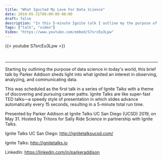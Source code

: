 ```yaml
---
title: "What Ignited My Love For Data Science"
date: 2019-05-31T00:00:00-08:00
draft: false
description: "In this 5-minute Ignite talk I outline my the purpose of data science communicating data."
Tags: ["talk", "video"]
Video: "https://www.youtube.com/embed/S7srcEu3Lpw"
---
```


{{< youtube S7srcEu3Lpw >}}

<br>

---

Starting by outlining the purpose of data science in today's world, this brief talk by Parker Addison sheds light into what ignited an interest in observing, analyzing, and communicating data.

This was scheduled as the first talk in a series of Ignite Talks with a theme of discovering and pursuing career paths.  Ignite Talks are like super-fast TED talks—a speedy style of presentation in which slides advance automatically every 15 seconds, resulting in a 5-minute total run time.

Presented by Parker Addison at Ignite Talks UC San Diego (UCSD) 2019, on May 31.  Hosted by Tritons for Sally Ride Science in partnership with Ignite Talks.


Ignite Talks UC San Diego: http://ignitetalksucsd.com/

Ignite Talks: http://ignitetalks.io

LinkedIn: https://linkedin.com/in/parkeraddison

